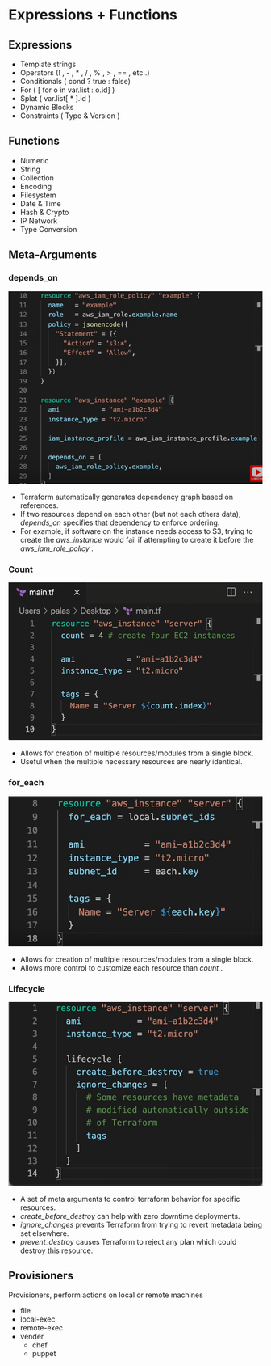 # Expressions + Functions

## Expressions

- Template strings
- Operators (! , - , \* , / , % , > , == , etc..)
- Conditionals ( cond ? true : false)
- For ( [ for o in var.list : o.id] )
- Splat ( var.list[ * ].id )
- Dynamic Blocks
- Constraints ( Type & Version )

## Functions

- Numeric
- String
- Collection
- Encoding
- Filesystem
- Date & Time
- Hash & Crypto
- IP Network
- Type Conversion

## Meta-Arguments

### depends_on

![Pasted image 20240115100528.png](./.img/Pasted%20image%2020240115100528.png)

- Terraform automatically generates dependency graph based on references.
- If two resources depend on each other (but not each others data), _depends_on_ specifies that dependency to enforce ordering.
- For example, if software on the instance needs access to S3, trying to create the _aws_instance_ would fail if attempting to create it before the _aws_iam_role_policy_ .

### Count

![Pasted image 20240115100547.png](./.img/Pasted%20image%2020240115100547.png)

- Allows for creation of multiple resources/modules from a single block.
- Useful when the multiple necessary resources are nearly identical.

### for_each

![Pasted image 20240115100600.png](./.img/Pasted%20image%2020240115100600.png)

- Allows for creation of multiple resources/modules from a single block.
- Allows more control to customize each resource than _count_ .

### Lifecycle

![Pasted image 20240115100748.png](./.img/Pasted%20image%2020240115100748.png)

- A set of meta arguments to control terraform behavior for specific resources.
- _create_before_destroy_ can help with zero downtime deployments.
- _ignore_changes_ prevents Terraform from trying to revert metadata being set elsewhere.
- _prevent_destroy_ causes Terraform to reject any plan which could destroy this resource.

## Provisioners

Provisioners, perform actions on local or remote machines

- file
- local-exec
- remote-exec
- vender
  - chef
  - puppet
